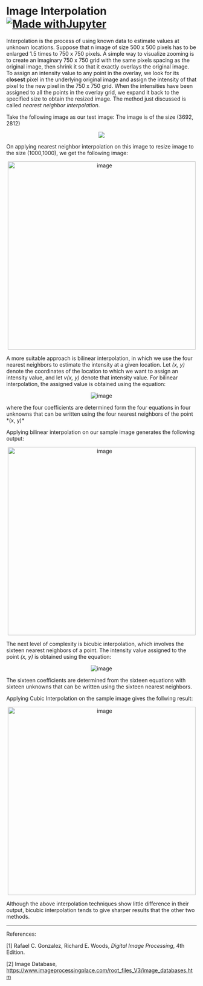 # Image Interpolation [![Made withJupyter](https://img.shields.io/badge/Made%20with-Jupyter-orange?style=for-the-badge&logo=Jupyter)](https://github.com/naik24/ImageProcessing/blob/master/Image%20Interpolation/Image_Interpolation.ipynb)

Interpolation is the process of using known data to estimate values at unknown locations. Suppose that n image of size 500 x 500 pixels has to be enlarged 1.5 times to 750 x 750 pixels. A simple way to visualize zooming is to create an imaginary 750 x 750 grid with the same pixels spacing as the original image, then shrink it so that it exactly overlays the original image. To assign an intensity value to any point in the overlay, we look for its **closest** pixel in the underlying original image and assign the intensity of that pixel to the new pixel in the 750 x 750 grid. When the intensities have been assigned to all the points in the overlay grid, we expand it back to the specified size to obtain the resized image. The method just discussed is called *nearest neighbor interpolation*. 

Take the following image as our test image: The image is of the size (3692, 2812)
<p align = "center"><img src="https://github.com/naik24/ImageProcessing/assets/69704762/aca7e467-c343-4052-87e4-c34b80a9eb90">
</p>

On applying nearest neighbor interpolation on this image to resize image to the size (1000,1000), we get the following image:
<p align = "center"><img width="497" alt="image" src="https://github.com/naik24/ImageProcessing/assets/69704762/dec5a737-cac8-4c05-9323-e291a47c1499">
</p>

A more suitable approach is bilinear interpolation, in which we use the four nearest neighbors to estimate the intensity at a given location. Let *(x, y)* denote the coordinates of the location to which we want to assign an intensity value, and let *v(x, y)* denote that intensity value. For bilinear interpolation, the assigned value is obtained using the equation:
<p align = "center"><img alt="image" src="https://github.com/naik24/ImageProcessing/assets/69704762/feca11fa-43fb-4c6b-88aa-36ac3bfddb01"></p>
where the four coefficients are determined form the four equations in four unknowns that can be written using the four nearest neighbors of the point *(x, y)*

Applying bilinear interpolation on our sample image generates the following output:
<p align = "center"><img width="497" alt="image" src="https://github.com/naik24/ImageProcessing/assets/69704762/0d3e8d3f-06cb-4193-bc6f-921669c85bd7">
</p>

The next level of complexity is bicubic interpolation, which involves the sixteen nearest neighbors of a point. The intensity value assigned to the point *(x, y)* is obtained using the equation:
<p align = "center"><img href = "<img width="156" alt="image" src="https://github.com/naik24/ImageProcessing/assets/69704762/69efaeb2-823d-40ff-99f3-b158951528a7"></p>
The sixteen coefficients are determined from the sixteen equations with sixteen unknowns that can be written using the sixteen nearest neighbors.

Applying Cubic Interpolation on the sample image gives the follwing result:
<p align = "center"><img width="497" alt="image" src="https://github.com/naik24/ImageProcessing/assets/69704762/2085350c-a859-41d7-9229-2dabbb343473">
</p>

Although the above interpolation techniques show little difference in their output, bicubic interpolation tends to give sharper results that the other two methods.

<hr>

References:

[1] Rafael C. Gonzalez, Richard E. Woods, *Digital Image Processing*, 4th Edition.

[2] Image Database, https://www.imageprocessingplace.com/root_files_V3/image_databases.htm
